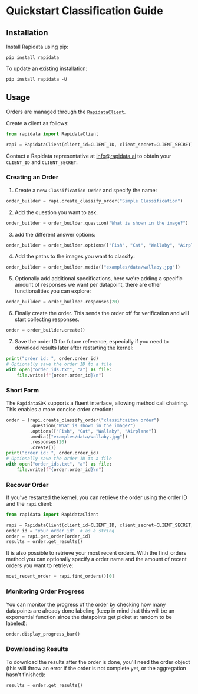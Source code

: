 # Quickstart Classification Guide

## Installation

Install Rapidata using pip:

```
pip install rapidata
```

To update an existing installation:

```
pip install rapidata -U
```

## Usage

Orders are managed through the [`RapidataClient`](reference/rapidata/rapidata_client/rapidata_client.md#rapidata.rapidata_client.rapidata_client.RapidataClient).

Create a client as follows:

```py
from rapidata import RapidataClient

rapi = RapidataClient(client_id=CLIENT_ID, client_secret=CLIENT_SECRET)
```

Contact a Rapidata representative at [info@rapidata.ai](mailto:info@rapidata.ai) to obtain your `CLIENT_ID` and `CLIENT_SECRET`.

### Creating an Order

1. Create a new `Classification Order` and specify the name:

```py
order_builder = rapi.create_classify_order("Simple Classification")
```

2. Add the question you want to ask.

```py
order_builder = order_builder.question("What is shown in the image?")
```

3. add the different answer options:

```py
order_builder = order_builder.options(["Fish", "Cat", "Wallaby", "Airplane"])
```

4. Add the paths to the images you want to classify:

```py
order_builder = order_builder.media(["examples/data/wallaby.jpg"])
```

5. Optionally add additional specifications, here we're adding a specific amount of responses we want per datapoint, there are other functionalities you can explore:

```py
order_builder = order_builder.responses(20)
```

6. Finally create the order. This sends the order off for verification and will start collecting responses.

```py
order = order_builder.create()
```

7. Save the order ID for future reference, especially if you need to download results later after restarting the kernel:

```py
print("order id: ", order.order_id)
# Optionally save the order ID to a file
with open("order_ids.txt", "a") as file:
    file.write(f"{order.order_id}\n")
```

### Short Form

The `RapidataSDK` supports a fluent interface, allowing method call chaining. This enables a more concise order creation:

```py
order = (rapi.create_classify_order("classifcaiton order")
         .question("What is shown in the image?")
         .options(["Fish", "Cat", "Wallaby", "Airplane"])
         .media(["examples/data/wallaby.jpg"])
         .responses(20)
         .create())
print("order id: ", order.order_id)
# Optionally save the order ID to a file
with open("order_ids.txt", "a") as file:
    file.write(f"{order.order_id}\n")
```

### Recover Order

If you've restarted the kernel, you can retrieve the order using the order ID and the `rapi` client:

```py
from rapidata import RapidataClient

rapi = RapidataClient(client_id=CLIENT_ID, client_secret=CLIENT_SECRET)
order_id = "your_order_id"  # as a string
order = rapi.get_order(order_id)
results = order.get_results()
```

It is also possible to retrieve your most recent orders. With the find_orders method you can optionally specify a order name and the amount of recent orders you want to retrieve:

```py
most_recent_order = rapi.find_orders()[0]
```

### Monitoring Order Progress

You can monitor the progress of the order by checking how many datapoints are already done labeling (keep in mind that this will be an exponential function since the datapoints get picket at random to be labeled):

```py
order.display_progress_bar()
```

### Downloading Results

To download the results after the order is done, you'll need the order object (this will throw an error if the order is not complete yet, or the aggregation hasn't finished):

```py
results = order.get_results()
```
